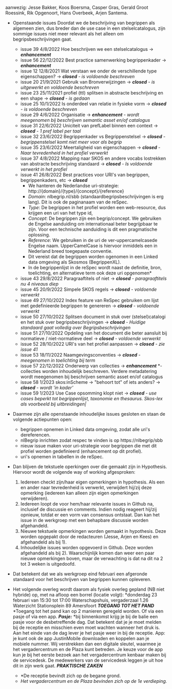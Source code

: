 aanwezig: Jesse Bakker, Koos Boersma,  Casper Gras, Gerald Groot Roessink, Rik Opgenoort, Hans Overbeek, Arjen Santema.

* Openstaande issues
  Doordat we de beschrijving van begrippen als algemeen zien, dus breder dan de use case in een stelselcatalogus, zijn sommige issues niet meer relevant als het alleen om begripsbeschrijvingen gaat.
  * issue 39	4/8/2022	  Hoe beschrijven we een stelselcatalogus    -> ***enhancement***
  * issue 56	22/12/2022	Best practice samenwerking begrippenkader  -> ***enhancement***
  * issue 12	12/8/2021	  Wat verstaan we onder de verschillende type eigenschappen? -> ***closed*** *- is voldoende beschreven*
  * issue 20	21/9/2021	  Gebruik van Bronverwijzingen -> ***closed*** *- is uitgewerkt en voldoende beschreven*
  * issue 23	25/11/2021	profiel (ttl) splitsen in abstracte beschrijving en een shape -> ***closed*** *- is gedaan*
  * issue 25	10/1/2022	  Is onderdeel van relatie in fysieke vorm -> ***closed*** *- is voldoende beschreven*
  * issue 29	4/6/2022	  Organisatie -> ***enhancement*** *- wordt meegenomen bij beschrijven semantic asset en/of catalogus*
  * issue 31	22/6/2022	  Uniciteit van prefLabel binnen een context -> ***closed*** *- 1 pref label per taal*
  * issue 32	23/6/2022	  Begrippenkader vs Begrippenstelsel  -> ***closed*** *- begrippenstelsel komt niet meer voor als begrip*
  * issue 35	23/6/2022	  Meertaligheid van eigenschappen   -> ***closed*** *- Naar tevredenheid in het profiel verwerkt*
  * issue 37	4/8/2022	  Mapping naar SKOS en andere vocabs lostrekken van abstracte beschrijving standaard -> ***closed*** *- Is voldoende verwerkt in het profiel*
  * issue 41	26/8/2022	  Best practices voor URI's van begrippen, begrippenkaders, etc -> ***closed*** 
    * We hanteren de Nederlandse uri-strategie: http://{domain}/{type}/{concept}/{reference}
    * *Domain*: nlbegrip.nl/sbb (standaardbegripsbeschrijvingen is erg lang). Dit is ook de paginanaam van de reSpec. 
    * *Type*: De begrippen in het profiel worden een web-resource, dus krijgen een uri van het type id,
    * *Concept*: De begrippen zijn een begrip/concept. We gebruiken de Engelse aanduiding om internationaal beter begrijpbaar te zijn. Voor een technische aanduiding is dit een pragmatische oplossing.
    * *Reference*: We gebruiken in de uri de ver-uppercamelcasede Engelse naam. UpperCamelCase is hiervoor inmiddels een in Nederland breed toegepaste conventie.
    * Dit vereist dat de begrippen worden ogenomen in een Linked data omgeving als Skosmos (BegrippenXL). 
    * In de begrippenlijst in de reSpec wordt naast de definitie, bron, toelichting, en alternatieve term ook deze uri opgenomen*
  * issue 43	29/8/2022 	Paragraaftitels of niet  -> ***closed*** *- paragraaftitels nu 4 niveaus diep*
  * issue 45	20/9/2022	  Simpele SKOS regels   -> ***closed*** *- voldoende verwerkt* 
  * issue 49	27/10/2022	Index feature van ReSpec gebruiken om lijst met gedefinieerde begrippen te genereren -> ***closed*** *- voldoende verwerkt*
  * issue 50	27/10/2022	Splitsen document in stuk over (stelsel)catalogi en het stuk over begripsbeschrijvingen -> ***closed*** *- Huidige standaard gaat volledig over Begripsbeschrijvingen*
  * issue 51	27/10/2022	Opdeling van het document die beter aansluit bij normatieve / niet-normatieve deel  -> ***closed*** *- voldoende verwerkt*
  * issue 52	28/10/2022	URI's van het profiel aanpassen -> ***closed*** *- zie issue 41*
  * issue 53	18/11/2022	Naamgevingsconventies  -> ***closed*** *- meegenomen in toelichting bij term*
  * issue 57	22/12/2022	Onderwerp van collecties -> ***enhancement*** *- collecties worden inhoudelijk beschreven. Verdere metadatering wordt meegenomen bij beschrijven semantic asset en/of catalogus
  * issue 58	1/2023	    skos:inScheme -> "behoort tot" of iets anders? -> ***closed*** *- wordt 'in kader'*
  * issue 59	1/2023	    Use Case opsomming klopt niet  -> ***closed*** *- use cases beperkt tot begrippenlijst, taxonomie en thesaurus. Skos-lex als voorbeeld bij uitbreidingen|*
 
* Daarmee zijn alle openstaande inhoudelijke issues gesloten en staan de volgende actiepunten open:
  * begrippen opnemen in Linked data omgeving, zodat alle uri's dereferencen.
  * nlBegrip inrichten zodat respec te vinden is op https://nlbegrip/sbb
  * nieuw issue maken voor uri-strategie voor begrippen die met dit profiel worden gedefinieerd (enhancement op dit profiel).
  * uri's opnemen in tabellen in de reSpec.
* Dan blijven de tekstuele operkingen over die gemaakt zijn in Hypothesis. Hiervoor wordt de volgende way of working afgesproken:
  1)	Iedereen checkt zijn/haar eigen opmerkingen in hypothesis. Als een en ander naar tevredenheid is verwerkt, verwijdert hij/zij deze opmerking (iedereen kan alleen zijn eigen opmerkingen verwijderen).
  2)	Iedereen loopt de voor hem/haar relevante issues in Github na, inclusief de discussie en comments. Indien nodig reageert hij/zij opnieuw, totdat er een vorm van consensus ontstaat. Dan kan het issue in de werkgroep met een behapbare discussie worden afgehandeld. 
  3)	Nieuwe tekstuele opmerkingen worden gemaakt in hypothesis. Deze worden opgepakt door de redacteuren (Jesse, Arjen en Kees) en afgehandeld als bij 1).
  4)	Inhoudelijke issues worden opgevoerd in Github. Deze worden afgehandeld als bij 2). Waarschijnlijk komen dan weer een paar nieuwe opmerkingen boven, maar de verwachting is dat na dit na 2 tot 3 weken is uitgedoofd.
* Dat betekent dat we als werkgroep eind februari een afgeronde standaard voor het beschrijven van begrippen kunnen opleveren.
* Het volgende overleg wordt daarom als fysiek overleg gepland (NB niet hybride) op, met na afloop een borrel (locatie volgt):
    *donderdag 23 februari van 15:30 tot 17:00
    Waterschapshuis, vergaderzaal 1.26 Waterzicht
    Stationsplein 89 Amersfoort
    ***TOEGANG TOT HET PAND***
    *Toegang tot het pand kan op 2 manieren geregeld worden. Of via een pasje of via een app. 
    ***Pasje:*** *bij binnenkomst krijg je bij de balie een pasje voor de desbetreffende dag. Dat betekent dat je je moet melden bij de receptie en misschien even moet wachten wanneer het druk is. Aan het einde van de dag lever je het pasje weer in bij de receptie. 
    App: je kunt ook de app JustinMobile downloaden en koppelen aan je mobiele nummer. Wij verstrekken dan een digitale sleutel, waarmee je het vergadercentrum en de Plaza kunt betreden. Je keuze voor de app kun je bij het eerste bezoek aan het vergadercentrum kenbaar maken bij de servicedesk. De medewerkers van de servicedesk leggen je uit hoe dit in zijn werk gaat. 
    ***PRAKTISCHE ZAKEN***
    * *De receptie bevindt zich op de begane grond.
    * *Het vergadercentrum en de Plaza bevinden zich op de 1e verdieping.*


